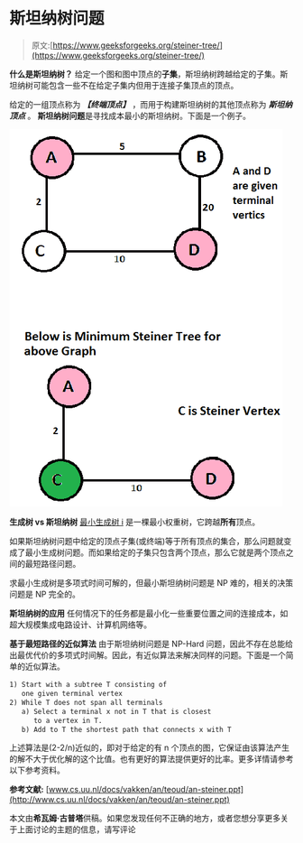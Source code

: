 # 斯坦纳树问题

> 原文:[https://www.geeksforgeeks.org/steiner-tree/](https://www.geeksforgeeks.org/steiner-tree/)

**什么是斯坦纳树？**
给定一个图和图中顶点的**子集**，斯坦纳树跨越给定的子集。斯坦纳树可能包含一些不在给定子集内但用于连接子集顶点的顶点。

给定的一组顶点称为 ***【终端顶点】*** ，而用于构建斯坦纳树的其他顶点称为 ***斯坦纳顶点*** 。
 **斯坦纳树问题**是寻找成本最小的斯坦纳树。下面是一个例子。

[![steiner](img/304ba7c024b1cd8f9362d64978cf3fde.png)](https://media.geeksforgeeks.org/wp-content/cdn-uploads/steiner.png)

**生成树 vs 斯坦纳树**
[最小生成树 i](https://www.geeksforgeeks.org/greedy-algorithms-set-2-kruskals-minimum-spanning-tree-mst/) 是一棵最小权重树，它跨越**所有**顶点。

如果斯坦纳树问题中给定的顶点子集(或终端)等于所有顶点的集合，那么问题就变成了最小生成树问题。而如果给定的子集只包含两个顶点，那么它就是两个顶点之间的最短路径问题。

求最小生成树是多项式时间可解的，但最小斯坦纳树问题是 NP 难的，相关的决策问题是 NP 完全的。

**斯坦纳树的应用**
任何情况下的任务都是最小化一些重要位置之间的连接成本，如超大规模集成电路设计、计算机网络等。

**基于最短路径的近似算法**
由于斯坦纳树问题是 NP-Hard 问题，因此不存在总能给出最优代价的多项式时间解。因此，有近似算法来解决同样的问题。下面是一个简单的近似算法。

```
1) Start with a subtree T consisting of 
   one given terminal vertex
2) While T does not span all terminals
   a) Select a terminal x not in T that is closest 
      to a vertex in T.
   b) Add to T the shortest path that connects x with T

```

上述算法是(2-2/n)近似的，即对于给定的有 n 个顶点的图，它保证由该算法产生的解不大于优化解的这个比值。也有更好的算法提供更好的比率。更多详情请参考以下参考资料。

**参考文献:**
[www.cs.uu.nl/docs/vakken/an/teoud/an-steiner.ppt](http://www.cs.uu.nl/docs/vakken/an/teoud/an-steiner.ppt)

本文由**希瓦姆·古普塔**供稿。如果您发现任何不正确的地方，或者您想分享更多关于上面讨论的主题的信息，请写评论
